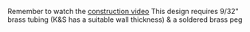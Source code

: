Remember to watch the [construction video](https://youtu.be/sa4kAdcZSkc)
This design requires 9/32" brass tubing (K&S has a suitable wall thickness) & a soldered brass peg